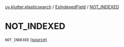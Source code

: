 [uy.klutter.elasticsearch](../index.md) / [EsIndexedField](index.md) / [NOT_INDEXED](.)


# NOT_INDEXED
`NOT_INDEXED` [(source)](https://github.com/kohesive/klutter/blob/master/elasticsearch-jdk7/src/main/kotlin/uy/klutter/elasticsearch/Mappings.kt#L19)


